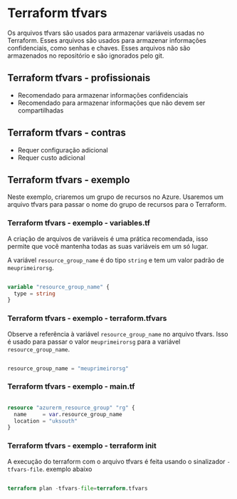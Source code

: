 # Terraform tfvars

Os arquivos tfvars são usados para armazenar variáveis usadas no Terraform. Esses arquivos são usados para armazenar informações confidenciais, como senhas e chaves. Esses arquivos não são armazenados no repositório e são ignorados pelo git.

## Terraform tfvars - profissionais

- Recomendado para armazenar informações confidenciais
- Recomendado para armazenar informações que não devem ser compartilhadas

## Terraform tfvars - contras

- Requer configuração adicional
- Requer custo adicional

## Terraform tfvars - exemplo

Neste exemplo, criaremos um grupo de recursos no Azure. Usaremos um arquivo tfvars para passar o nome do grupo de recursos para o Terraform.

### Terraform tfvars - exemplo - variables.tf

A criação de arquivos de variáveis é uma prática recomendada, isso permite que você mantenha todas as suas variáveis em um só lugar.

A variável `resource_group_name` é do tipo `string` e tem um valor padrão de `meuprimeirorsg`.

```terraform

variable "resource_group_name" {
  type = string
}

```

### Terraform tfvars - exemplo - terraform.tfvars

Observe a referência à variável `resource_group_name` no arquivo tfvars. Isso é usado para passar o valor `meuprimeirorsg` para a variável `resource_group_name`.

```terraform

resource_group_name = "meuprimeirorsg"

```

### Terraform tfvars - exemplo - main.tf

```terraform

resource "azurerm_resource_group" "rg" {
  name     = var.resource_group_name
  location = "uksouth"
}

```

### Terraform tfvars - exemplo - terraform init

A execução do terraform com o arquivo tfvars é feita usando o sinalizador `-tfvars-file`. exemplo abaixo

```terraform

terraform plan -tfvars-file=terraform.tfvars

```


